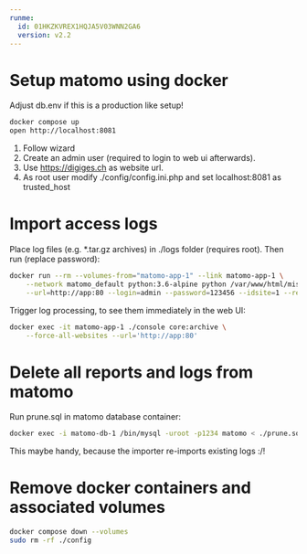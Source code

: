 ```yaml
---
runme:
  id: 01HKZKVREX1HQJA5V03WNN2GA6
  version: v2.2
---
```


# Setup matomo using docker

Adjust db.env if this is a production like setup!

```bash {"id":"01HKZM8PQQX15AS0GVDFH7DRKP"}
docker compose up
open http://localhost:8081
```

1. Follow wizard
2. Create an admin user (required to login to web ui afterwards).
3. Use https://digiges.ch as website url.
4. As root user modify ./config/config.ini.php and set localhost:8081 as trusted_host

# Import access logs

Place log files (e.g. *.tar.gz archives) in ./logs folder (requires root). Then run (replace password):

```bash {"id":"01HKZKVREX1HQJA5V03PPKJMVM"}
docker run --rm --volumes-from="matomo-app-1" --link matomo-app-1 \
    --network matomo_default python:3.6-alpine python /var/www/html/misc/log-analytics/import_logs.py \
    --url=http://app:80 --login=admin --password=123456 --idsite=1 --recorders=6 /var/www/html/logs/*.tar.gz
```

Trigger log processing, to see them immediately in the web UI:

```bash {"id":"01HKZKVREX1HQJA5V03RTC9YK8"}
docker exec -it matomo-app-1 ./console core:archive \
    --force-all-websites --url='http://app:80'
```

# Delete all reports and logs from matomo

Run prune.sql in matomo database container:

```bash {"id":"01HKZKVREX1HQJA5V03SHPVTDR"}
docker exec -i matomo-db-1 /bin/mysql -uroot -p1234 matomo < ./prune.sql
```

This maybe handy, because the importer re-imports existing logs :/!

# Remove docker containers and associated volumes

```sh {"id":"01HKZKVREX1HQJA5V03TKS8RKM"}
docker compose down --volumes
sudo rm -rf ./config
```